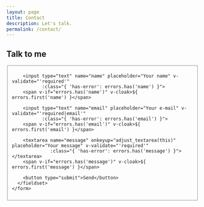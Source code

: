 ```yaml
---
layout: page
title: Contact
description: Let's talk.
permalink: /contact/
---
```


<style type="text/css" media="screen">
  .container {
    margin: 0px auto;
    max-width: 600px;
  }
</style>

<div class="container">

  <h2>Talk to me</h2>

  <div id="form" class="contact-form">
    <form accept-charset="UTF-8" method="POST" action="https://formspree.io/{{ site.email }}" v-on:submit.prevent="validateBeforeSubmit" ref="contact">
      <fieldset>
        <input type="hidden" name="_subject" value="New contact!" />
        <input type="hidden" name="_next" value="https://maadrifla.github.io/jekflixee/contact/message-sent/" />
        <input type="hidden" name="_language" value="en" />

        <input type="text" name="name" placeholder="Your name" v-validate="'required'"
               :class="{ 'has-error': errors.has('name') }">
        <span v-if="errors.has('name')" v-cloak>${ errors.first('name') }</span>

        <input type="text" name="email" placeholder="Your e-mail" v-validate="'required|email'"
               :class="{ 'has-error': errors.has('email') }">
        <span v-if="errors.has('email')" v-cloak>${ errors.first('email') }</span>

        <textarea name="message" onkeyup="adjust_textarea(this)" placeholder="Your message" v-validate="'required'"
                  :class="{ 'has-error': errors.has('message') }"></textarea>
        <span v-if="errors.has('message')" v-cloak>${ errors.first('message') }</span>

        <button type="submit">Send</button>
      </fieldset>
    </form>
  </div>

</div>

<script type="text/javascript">
function adjust_textarea(h) {
    h.style.height = "200px";
    h.style.height = (h.scrollHeight)+"px";
}
</script>

<script src="https://unpkg.com/vue@2.4.2"></script>
<script src="https://unpkg.com/vee-validate@2.0.0-rc.8"></script>
<script type="text/javascript">
Vue.use(VeeValidate);

new Vue({
  el: '#form',
  delimiters: ['${', '}'],
  methods: {
    validateBeforeSubmit: function () {
      this.$validator.validateAll();
      if (!this.errors.any()) {
        this.$refs.contact.submit();
      }
    }
  }
});
</script>
